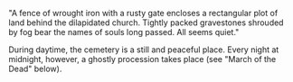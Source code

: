 "A fence of wrought iron with a rusty gate encloses a rectangular plot of land behind the dilapidated church. Tightly packed gravestones shrouded by fog bear the names of souls long passed. All seems quiet."

During daytime, the cemetery is a still and peaceful place. Every night at midnight, however, a ghostly procession takes place (see "March of the Dead" below).